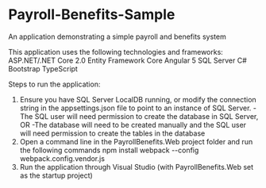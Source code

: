 # Payroll-Benefits-Sample
An application demonstrating a simple payroll and benefits system

This application uses the following technologies and frameworks:
ASP.NET/.NET Core 2.0
Entity Framework Core
Angular 5
SQL Server 
C#
Bootstrap
TypeScript

Steps to run the application:
1. Ensure you have SQL Server LocalDB running, or modify the connection string in the appsettings.json file to point to an instance of SQL Server.
	-The SQL user will need permission to create the database in SQL Server, OR
	-The database will need to be created manually and the SQL user will need permission to create the tables in the database
2. Open a command line in the PayrollBenefits.Web project folder and run the following commands
	npm install
	webpack --config webpack.config.vendor.js
3. Run the application through Visual Studio (with PayrollBenefits.Web set as the startup project)